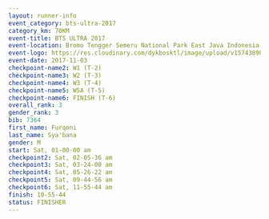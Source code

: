 ```yaml
---
layout: runner-info 
event_category: bts-ultra-2017 
category_km: 70KM 
event-title: BTS ULTRA 2017 
event-location: Bromo Tengger Semeru National Park East Java Indonesia 
event-logo: https://res.cloudinary.com/dykbosktl/image/upload/v1574389068/Logo/btsultra-profilpic_qfpjxb.png 
event-date: 2017-11-03 
checkpoint-name2: W1 (T-2) 
checkpoint-name3: W2 (T-3) 
checkpoint-name4: W3 (T-4) 
checkpoint-name5: W5A (T-5) 
checkpoint-name6: FINISH (T-6) 
overall_rank: 3
gender_rank: 3
bib: 7364
first_name: Furqoni
last_name: Sya'bana
gender: M
start: Sat, 01-00-00 am
checkpoint2: Sat, 02-05-36 am
checkpoint3: Sat, 03-24-00 am
checkpoint4: Sat, 05-26-22 am
checkpoint5: Sat, 09-44-56 am
checkpoint6: Sat, 11-55-44 am
finish: 10-55-44
status: FINISHER
---
```

